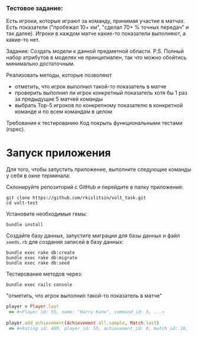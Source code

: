 
### Тестовое задание:

Есть игроки, которые играют за команду, принимая участие в матчах.
Есть показатели ("пробежал 10+ км", "сделал 70+ % точных передач" и так далее).
Игроки в каждом матче какие-то показатели выполняют, а какие-то нет.

Задание:
Создать модели к данной предметной области.
P.S. Полный набор атрибутов в моделях не принципиален, так что можно обойтись минимально достаточным.

Реализовать методы, которые позволяют
- отметить, что игрок выполнил такой-то показатель в матче
- проверить выполнил ли игрок конкретный показатель хотя бы 1 раз за предыдущие 5 матчей команды
- выбрать Top-5 игроков по конкретному показателю в конкретной команде и по всем командам в целом

Требования к тестированию
Код покрыть функциональными тестами (rspec).

# Запуск приложения

Для того, чтобы запустить приложение, выполните следующие команды у себя в окне терминала:

Склонируйте репозиторий с GitHub и перейдите в папку приложения:
```
git clone https://github.com/rkislitsin/volt_task.git
cd volt-test
```

Установите необходимые гемы:
```
bundle install
```

Создайте базу данных, запустите миграции для базы данных и файл `seeds.rb` для создания записей в базу данных:
```
bundle exec rake db:create
bundle exec rake db:migrate
bundle exec rake db:seed
```

Тестирование методов через:
```
bundle exec rails console
``` 
"отметить, что игрок выполнил такой-то показатель в матче"

```ruby
player = Player.last
 => #<Player id: 55, name: "Harry Kane", command_id: 5, ...>
  
player.add_achievement(Achievement.all.sample, Match.last)
 => #<Rating id: 489, player_id: 55, achievement_id: 6, match_id: 20, ...> 

```


